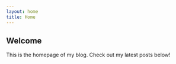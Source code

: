 ```yaml
---
layout: home
title: Home
---
```


## Welcome

This is the homepage of my blog. Check out my latest posts below!